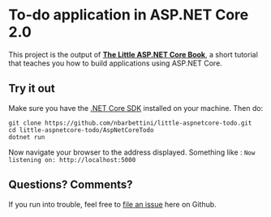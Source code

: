 # To-do application in ASP.NET Core 2.0

This project is the output of **[The Little ASP.NET Core Book](http://littleasp.net/book)**, a short tutorial that teaches you how to build applications using ASP.NET Core.

## Try it out

Make sure you have the [.NET Core SDK](https://www.microsoft.com/net/download/macos) installed on your machine. Then do:

```
git clone https://github.com/nbarbettini/little-aspnetcore-todo.git
cd little-aspnetcore-todo/AspNetCoreTodo
dotnet run
```

Now navigate your browser to the address displayed. Something like : ``Now listening on: http://localhost:5000``

## Questions? Comments?

If you run into trouble, feel free to [file an issue](https://github.com/nbarbettini/little-aspnetcore-todo/issues) here on Github.
